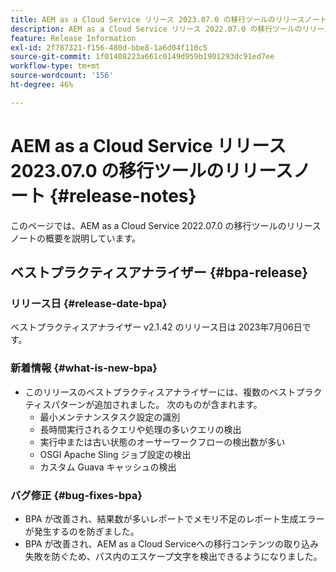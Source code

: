 ```yaml
---
title: AEM as a Cloud Service リリース 2023.07.0 の移行ツールのリリースノート
description: AEM as a Cloud Service リリース 2022.07.0 の移行ツールのリリースノート
feature: Release Information
exl-id: 2f787321-f156-480d-bbe8-1a6d04f110c5
source-git-commit: 1f01408223a661c0149d959b1901293dc91ed7ee
workflow-type: tm+mt
source-wordcount: '156'
ht-degree: 46%

---
```


# AEM as a Cloud Service リリース 2023.07.0 の移行ツールのリリースノート {#release-notes}

このページでは、AEM as a Cloud Service 2022.07.0 の移行ツールのリリースノートの概要を説明しています。

## ベストプラクティスアナライザー {#bpa-release}

### リリース日 {#release-date-bpa}

ベストプラクティスアナライザー v2.1.42 のリリース日は 2023年7月06日です。

### 新着情報 {#what-is-new-bpa}

* このリリースのベストプラクティスアナライザーには、複数のベストプラクティスパターンが追加されました。 次のものが含まれます。
   * 最小メンテナンスタスク設定の識別
   * 長時間実行されるクエリや処理の多いクエリの検出
   * 実行中または古い状態のオーサーワークフローの検出数が多い
   * OSGI Apache Sling ジョブ設定の検出
   * カスタム Guava キャッシュの検出

### バグ修正 {#bug-fixes-bpa}

* BPA が改善され、結果数が多いレポートでメモリ不足のレポート生成エラーが発生するのを防ぎました。
* BPA が改善され、AEM as a Cloud Serviceへの移行コンテンツの取り込み失敗を防ぐため、パス内のエスケープ文字を検出できるようになりました。
